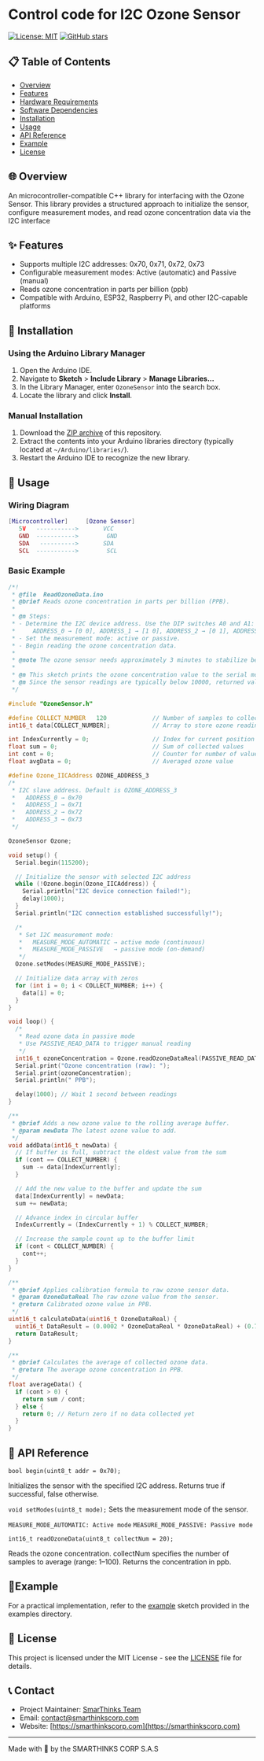 # Control code for I2C Ozone Sensor
[![License: MIT](https://img.shields.io/badge/License-MIT-yellow.svg)](https://opensource.org/licenses/MIT)
[![GitHub stars](https://img.shields.io/github/stars/SmarThinks/OzoneSensor)](https://github.com/SmarThinks/OzoneSensor/stargazers)


## 📋 Table of Contents

- [Overview](#overview)
- [Features](#features)
- [Hardware Requirements](#hardware-requirements)
- [Software Dependencies](#software-dependencies)
- [Installation](#installation)
- [Usage](#usage)
- [API Reference](#api-reference)
- [Example](#example)
- [License](#license)

## 🌐 Overview

An microcontroller-compatible C++ library for interfacing with the Ozone Sensor. This library provides a structured approach to initialize the sensor, configure measurement modes, and read ozone concentration data via the I2C interface

## ✨ Features

- Supports multiple I2C addresses: 0x70, 0x71, 0x72, 0x73
- Configurable measurement modes: Active (automatic) and Passive (manual)
- Reads ozone concentration in parts per billion (ppb)
- Compatible with Arduino, ESP32, Raspberry Pi, and other I2C-capable platforms

## 🔌 Installation

### Using the Arduino Library Manager
1. Open the Arduino IDE.
2. Navigate to **Sketch** > **Include Library** > **Manage Libraries...**
3. In the Library Manager, enter `OzoneSensor` into the search box.
4. Locate the library and click **Install**.

### Manual Installation

1. Download the [ZIP archive](https://github.com/SmarThinks/OzoneSensor/archive/refs/heads/main.zip) of this repository.
2. Extract the contents into your Arduino libraries directory (typically located at `~/Arduino/libraries/`).
3. Restart the Arduino IDE to recognize the new library.

## 🚀 Usage

### Wiring Diagram

```lua
[Microcontroller]     [Ozone Sensor]
   5V   ----------->       VCC
   GND  ----------->        GND
   SDA   ---------->       SDA
   SCL  ----------->        SCL
```
### Basic Example

```c++
/*!
 * @file  ReadOzoneData.ino
 * @brief Reads ozone concentration in parts per billion (PPB).
 * 
 * @n Steps:
 * - Determine the I2C device address. Use the DIP switches A0 and A1:
 *     ADDRESS_0 → [0 0], ADDRESS_1 → [1 0], ADDRESS_2 → [0 1], ADDRESS_3 → [1 1]
 * - Set the measurement mode: active or passive.
 * - Begin reading the ozone concentration data.
 *
 * @note The ozone sensor needs approximately 3 minutes to stabilize before readings become reliable.
 *
 * @n This sketch prints the ozone concentration value to the serial monitor in PPB.
 * @n Since the sensor readings are typically below 10000, returned values will generally be within that range.
 */

#include "OzoneSensor.h"

#define COLLECT_NUMBER   120             // Number of samples to collect for averaging (recommended: 1–100)
int16_t data[COLLECT_NUMBER];            // Array to store ozone readings

int IndexCurrently = 0;                  // Index for current position in circular buffer
float sum = 0;                           // Sum of collected values
int cont = 0;                            // Counter for number of values collected
float avgData = 0;                       // Averaged ozone value

#define Ozone_IICAddress OZONE_ADDRESS_3
/*
 * I2C slave address. Default is OZONE_ADDRESS_3
 *   ADDRESS_0 → 0x70
 *   ADDRESS_1 → 0x71
 *   ADDRESS_2 → 0x72
 *   ADDRESS_3 → 0x73
 */

OzoneSensor Ozone;

void setup() {
  Serial.begin(115200);

  // Initialize the sensor with selected I2C address
  while (!Ozone.begin(Ozone_IICAddress)) {
    Serial.println("I2C device connection failed!");
    delay(1000);
  }
  Serial.println("I2C connection established successfully!");

  /*
   * Set I2C measurement mode:
   *   MEASURE_MODE_AUTOMATIC → active mode (continuous)
   *   MEASURE_MODE_PASSIVE   → passive mode (on-demand)
   */
  Ozone.setModes(MEASURE_MODE_PASSIVE);

  // Initialize data array with zeros
  for (int i = 0; i < COLLECT_NUMBER; i++) {
    data[i] = 0;
  }
}

void loop() {
  /*
   * Read ozone data in passive mode
   * Use PASSIVE_READ_DATA to trigger manual reading
   */
  int16_t ozoneConcentration = Ozone.readOzoneDataReal(PASSIVE_READ_DATA);
  Serial.print("Ozone concentration (raw): ");
  Serial.print(ozoneConcentration);
  Serial.println(" PPB");

  delay(1000); // Wait 1 second between readings
}

/**
 * @brief Adds a new ozone value to the rolling average buffer.
 * @param newData The latest ozone value to add.
 */
void addData(int16_t newData) {
  // If buffer is full, subtract the oldest value from the sum
  if (cont == COLLECT_NUMBER) {
    sum -= data[IndexCurrently];
  }

  // Add the new value to the buffer and update the sum
  data[IndexCurrently] = newData;
  sum += newData;

  // Advance index in circular buffer
  IndexCurrently = (IndexCurrently + 1) % COLLECT_NUMBER;

  // Increase the sample count up to the buffer limit
  if (cont < COLLECT_NUMBER) {
    cont++;
  }
}

/**
 * @brief Applies calibration formula to raw ozone sensor data.
 * @param OzoneDataReal The raw ozone value from the sensor.
 * @return Calibrated ozone value in PPB.
 */
uint16_t calculateData(uint16_t OzoneDataReal) {
  uint16_t DataResult = (0.0002 * OzoneDataReal * OzoneDataReal) + (0.7 * OzoneDataReal) + 100.4;
  return DataResult;
}

/**
 * @brief Calculates the average of collected ozone data.
 * @return The average ozone concentration in PPB.
 */
float averageData() {
  if (cont > 0) {
    return sum / cont;
  } else {
    return 0; // Return zero if no data collected yet
  }
}


```
## 🔄 API Reference

`bool begin(uint8_t addr = 0x70);`

Initializes the sensor with the specified I2C address. Returns true if successful, false otherwise.

`void setModes(uint8_t mode);`
Sets the measurement mode of the sensor.​

`MEASURE_MODE_AUTOMATIC: Active mode`
`MEASURE_MODE_PASSIVE: Passive mode​`

`int16_t readOzoneData(uint8_t collectNum = 20);`

Reads the ozone concentration. collectNum specifies the number of samples to average (range: 1–100). Returns the concentration in ppb.​

## 🥇Example
For a practical implementation, refer to the [example](https://github.com/SmarThinks/OzoneSensor/example/basic) sketch provided in the examples directory.


## 📜 License

This project is licensed under the MIT License - see the [LICENSE](https://github.com/SmarThinks/OzoneSensor/blob/main/LICENSE) file for details.

## 📞 Contact

- Project Maintainer: [SmarThinks Team](https://github.com/SmarThinks)
- Email: contact@smarthinkscorp.com
- Website: [https://smarthinkscorp.com](https://smarthinkscorp.com)

-----------------------------------------
Made with 🧠 by the SMARTHINKS CORP S.A.S
